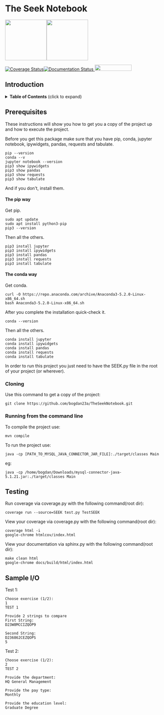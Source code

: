 # The Seek Notebook


<img src="https://seek4science.org/assets/images/seek-logo.svg" width="135px" height="132px"><img src="https://upload.wikimedia.org/wikipedia/commons/3/38/Jupyter_logo.svg" width="135px" height="132px">

<a href='https://coveralls.io/github/bogdan23a/TheSeekNotebook'><img src='https://coveralls.io/repos/github/bogdan23a/TheSeekNotebook/badge.svg' alt='Coverage Status' /></a><a href='https://theseeknotebook.readthedocs.io/en/latest/?badge=latest'><img src='https://readthedocs.org/projects/theseeknotebook/badge/?version=latest' alt='Documentation Status' />
</a><img src="https://camo.githubusercontent.com/2091d99fb3b1ea0dcacb2ce564d5a3fc099c9ee7/68747470733a2f2f6261646765732e66726170736f66742e636f6d2f6f732f76322f6f70656e2d736f757263652e7376673f763d313032" width="120" height="20">

## Introduction

<details>
  <summary><strong>Table of Contents</strong> (click to expand)</summary>

<!-- toc -->

- [Prerequisites](#prerequisites)
- [Testing](#testing)

<!-- tocstop -->

</details>



## Prerequisites

These instructions will show you how to get you a copy of the project up and how to execute the project.

Before you get this package make sure that you have pip, conda, jupyter notebook, ipywidgets, pandas, requests and tabulate.
```
pip --version
conda --v
jupyter notebook --version
pip3 show ipywidgets
pip3 show pandas
pip3 show requests
pip3 show tabulate
```
And if you don't, install them.

#### The pip way

Get pip.
```
sudo apt update
sudo apt install python3-pip
pip3 --version
```

Then all the others.
```
pip3 install jupyter
pip3 install ipywidgets
pip3 install pandas
pip3 install requests
pip3 install tabulate
```

#### The conda way

Get conda.
```
curl -O https://repo.anaconda.com/archive/Anaconda3-5.2.0-Linux-x86_64.sh
bash Anaconda3-5.2.0-Linux-x86_64.sh
```

After you complete the installation quick-check it.
```
conda --version
```

Then all the others.
```
conda install jupyter
conda install ipywidgets
conda install pandas
conda install requests
conda install tabulate
```

In order to run this project you just need to have the SEEK.py file in the root of your project (or wherever).

### Cloning

Use this command to get a copy of the project:
```
git clone https://github.com/bogdan23a/TheSeekNotebook.git
```

### Running from the command line

To compile the project use:
```
mvn compile
```
To run the project use:
```
java -cp [PATH_TO_MYSQL_JAVA_CONNECTOR_JAR_FILE]:./target/classes Main
```

eg:
```
java -cp /home/bogdan/Downloads/mysql-connector-java-5.1.21.jar:./target/classes Main
``` 

## Testing

Run coverage via coverage.py with the following command(root dir):
```
coverage run --source=SEEK test.py TestSEEK
```

View your coverage via coverage.py with the following command(root dir):
```
coverage html -i
google-chrome htmlcov/index.html 
```
 
View your documentation via sphinx.py with the following command(root dir):
```
make clean html
google-chrome docs/build/html/index.html
```

## Sample I/O

Test 1:
```
Choose exercise (1/2):
1
TEST 1

Provide 2 strings to compare
First String:
D23W8MCCIZQOP9

Second String:
D236862CEZQOPS
5

```

Test 2:
```
Choose exercise (1/2):
2
TEST 2

Provide the department:
HQ General Management

Provide the pay type:
Monthly

Provide the education level:
Graduate Degree

